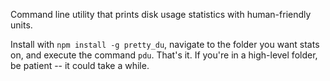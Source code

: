 Command line utility that prints disk usage statistics with human-friendly units.

Install with `npm install -g pretty_du`, navigate to the folder you want stats on,
and execute the command `pdu`. That's it. If you're in a high-level folder, be patient --
it could take a while. 


